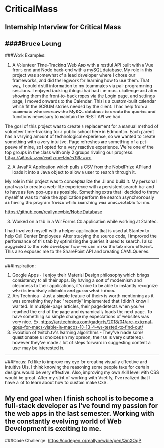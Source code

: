 # CriticalMass
## Internship Interview for Critical Mass

####Bruce Leung
----------------------
###Work Examples:
1.  A Volunteer Time-Tracking Web App with a restful API built with a Vue front-end and Node back-end with a mySQL database.  My role in this project was somewhat of a lead developer where I chose our frameworks, and did the legwork for learning how to use them.  That way, I could distill information to my teammates via pair programming sessions.  I enjoyed tackling things that had the most challenge and after showing them the front-to-back ropes via the Login page, and settings page, I moved onwards to the Calendar.  This is a custom-built calendar which fit the SCRUM stories needed by the client.  I had help from a teammate who oversaw the MySQL database to create the queries and functions necessary to maintain the REST API we had.

The goal of this project was to create a replacement for a manual method of volunteer time-tracking for a public school here in Edmonton.  Each parent has a varying amount of technological experience, so we wanted to create something with a very intuitive.  Page refreshes are something of a pet-peeve of mine, so I opted for a very reactive experience.  We're one of the top groups in the class with only 2 groups rivaling our progress.
https://github.com/reallynewbie/w18brown

2. A JavaFX Application which pulls a CSV from the NobelPrize API and loads it into a Java object to allow a user to search through it.

My role in this project was to conceptualize the UI and build it.  My personal goal was to create a web-like experience with a persistent search bar and to have as few pop-ups as possible.  Something extra that I decided to throw myself at was to make the application perform the search asynchronously as having the program freeze while searching was unacceptable for me.

https://github.com/reallynewbie/NobelDatabase

3. Worked on a tab in a WinForms C# application while working at Stantec.  

I had involved myself with a helper application that is used at Stantec to help Call Center Employees.  After studying the source code, I improved the performance of this tab by optimizing the queries it used to search.  I also suggested to the sole developer how we can make the tab more efficient.  This also exposed me to the SharePoint API and creating CAMLQueries.

----------------------
###Inspiration:
1.  Google Apps - I enjoy their Material Design philosophy which brings consistency to all their apps.  By having a sort of modernism and cleanness to their applications, it's nice to be able to instantly recognize what is intuitively clickable and guess what it does.
2.  Ars Technica - Just a simple feature of theirs is worth mentioning as it was something they had "recently" implemented that I didn't know I wanted.  In multiple-page articles, their page detects when you've reached the end of the page and dynamically loads the next page.  To have something so simple change my expectations of websites was very nice.
Ex.  https://arstechnica.com/gadgets/2018/04/are-external-gpus-for-macs-viable-in-macos-10-13-4-we-tested-to-find-out/
3.  Evolution of twitch.tv's learning algorithms - They've made some questionable UI choices (in my opinion, their UI is very cluttered), however they've made a lot of steps forward in suggesting content a user may be interested in.
----------------------
###Focus:
I'd like to improve my eye for creating visually effective and intuitive UIs.  I think knowing the reasoning some people take for certain designs would be very effective.  Also, improving my own skill level with CSS would be great.  After my stint of working with Vuetify, I've realized that I have a lot to learn about how to custom make CSS.

My end goal when I finish school is to become a full-stack developer as I've found my passion for the web apps in the last semester.  Working with the constantly evolving world of Web Development is exciting to me.
----------------------
###Code Challenge:
https://codepen.io/reallynewbie/pen/QmXOqP